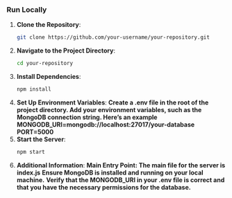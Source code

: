 ### Run Locally

1. **Clone the Repository**:
   ```sh
   git clone https://github.com/your-username/your-repository.git
   ```
2. **Navigate to the Project Directory**:
   ```sh
   cd your-repository
   ```
3. **Install Dependencies**:
   ```sh
   npm install
   ```
4. **Set Up Environment Variables**:
   **Create a .env file in the root of the project directory. Add your environment variables, such as the MongoDB connection string. Here’s an example**
   **MONGODB_URI=mongodb://localhost:27017/your-database**
   **PORT=5000**
5. **Start the Server**:
   ```sh
   npm start
   ```
6. **Additional Information**:
   **Main Entry Point: The main file for the server is index.js**
   **Ensure MongoDB is installed and running on your local machine.**
   **Verify that the MONGODB_URI in your .env file is correct and that you have the necessary permissions for the database.**
